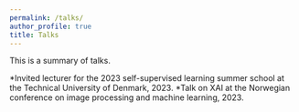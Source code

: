 ```yaml
---
permalink: /talks/
author_profile: true
title: Talks
---
```


This is a summary of talks.

*Invited lecturer for the 2023 self-supervised learning summer school at the Technical University of Denmark, 2023.
*Talk on XAI at the Norwegian conference on image processing and machine learning, 2023.
